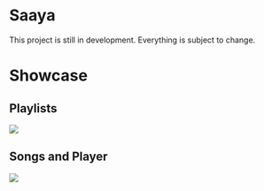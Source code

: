 # Saaya

This project is still in development. Everything is subject to change.


# Showcase

## Playlists


![](../showcase/playlists_overview.png)


## Songs and Player


![](../showcase/songs_overview.png)

